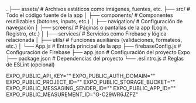 .
├── assets/                     # Archivos estáticos como imágenes, fuentes, etc.
├── src/                        # Todo el código fuente de la app
│   ├── components/             # Componentes reutilizables (botones, inputs, etc.)
│   ├── navigation/             # Configuración de navegación
│   ├── screens/                # Páginas o pantallas de la app (Login, Registro, etc.)
│   ├── services/               # Servicios como Firebase y lógica relacionada
│   ├── utils/                  # Funciones auxiliares (validaciones, formateos, etc.)
│   └── App.js                  # Entrada principal de la app
├── firebaseConfig.js           # Configuración de Firebase
├── app.json                    # Configuración del proyecto Expo
├── package.json                # Dependencias del proyecto
└── .eslintrc.js                # Reglas de ESLint (opcional)




EXPO_PUBLIC_API_KEY=""
EXPO_PUBLIC_AUTH_DOMAIN=""
EXPO_PUBLIC_PROJECT_ID=""
EXPO_PUBLIC_STORAGE_BUCKET=""
EXPO_PUBLIC_MESSAGING_SENDER_ID=""
EXPO_PUBLIC_APP_ID=""
EXPO_PUBLIC_MEASUREMENT_ID="G-C29WR6JZFZ"
